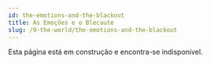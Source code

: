 ```yaml
---
id: the-emotions-and-the-blackout
title: As Emoções e o Blecaute
slug: /9-the-world/the-emotions-and-the-blackout
---
```


Esta página está em construção e encontra-se indisponível.
